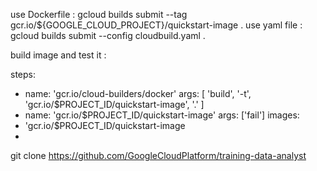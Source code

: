 use Dockerfile : gcloud builds submit --tag gcr.io/${GOOGLE_CLOUD_PROJECT}/quickstart-image .
use yaml file : gcloud builds submit --config cloudbuild.yaml .

build image and test it : 

steps:
- name: 'gcr.io/cloud-builders/docker'
  args: [ 'build', '-t', 'gcr.io/$PROJECT_ID/quickstart-image', '.' ]
- name: 'gcr.io/$PROJECT_ID/quickstart-image'
  args: ['fail']
images:
- 'gcr.io/$PROJECT_ID/quickstart-image
- 

git clone https://github.com/GoogleCloudPlatform/training-data-analyst